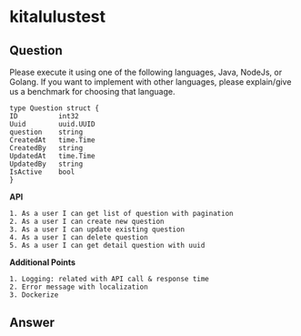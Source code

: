 # kitalulustest

## Question


Please execute it using one of the following languages, Java, NodeJs, or Golang. 
If you want to implement with other languages, please explain/give us a benchmark for choosing that language. 


```
type Question struct {
ID          int32     
Uuid        uuid.UUID     
question    string     
CreatedAt   time.Time     
CreatedBy   string     
UpdatedAt   time.Time     
UpdatedBy   string     
IsActive    bool  
}
```

**API**
```
1. As a user I can get list of question with pagination 
2. As a user I can create new question 
3. As a user I can update existing question 
4. As a user I can delete question 
5. As a user I can get detail question with uuid 
```

**Additional Points**
```
1. Logging: related with API call & response time 
2. Error message with localization 
3. Dockerize
```

## Answer